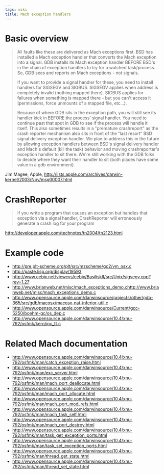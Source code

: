 ```yaml
---
tags: wiki
title: Mach exception handlers
---
```


# Basic overview

> All faults like these are delivered as Mach exceptions first. BSD has installed a Mach exception handler that converts the Mach exception into a signal. GDB installs its Mach exception handler BEFORE BSD's in the chain of exception handlers to try for a watched task/process. So, GDB sees and reports on Mach exceptions - not signals.
>
> If you want to provide a signal handler for these, you need to install handlers for SIGSEGV and SIGBUS. SIGSEGV applies when address is completely invalid (nothing mapped there). SIGBUS applies for failures when something is mapped there - but you can't access it (permissions, force unmounts of a mapped file, etc...).
>
> Because of where GDB sits in the exception path, you will still see its handler kick in BEFORE the process' signal handler. You need to continue past that spot in GDB to see if the process will handle it itself. This also sometimes results in a "premature crashreport" as the crash reporter mechanism also sits in front of the "last resort" BSD signal delivery exception handler. We plan to address this in the future by allowing exception handlers between BSD's signal delivery handler and Mach's default (kill the task) behavior and moving crashreporter's exception handler to sit there. We're still working with the GDB folks to decide where they want their handler to sit (both places have some value in a gdb environment).

Jim Magee, Apple, <http://lists.apple.com/archives/darwin-kernel/2003/Nov/msg00007.html>

# CrashReporter

> If you write a program that causes an exception but handles that exception via a signal handler, CrashReporter will erroneously generate a crash log for your program

<http://developer.apple.com/technotes/tn2004/tn2123.html>

# Example code

-   <http://pre.plt-scheme.org/plt/src/mzscheme/gc2/vm_osx.c>
-   <http://paste.lisp.org/display/19593>
-   <http://www.cebix.net/viewcvs/cebix/BasiliskII/src/Unix/sigsegv.cpp?rev=1.27>
-   <http://www.brianweb.net/misc/mach_exceptions_demo.chttp://www.brianweb.net/misc/mach_exceptions_demo.c>
-   <http://www.opensource.apple.com/darwinsource/projects/other/gdb-365/src/gdb/macosx/macosx-nat-inferior-util.c>
-   <http://www.opensource.apple.com/darwinsource/Current/gcc-5250/boehm-gc/os_dep.c>
-   <http://www.opensource.apple.com/darwinsource/10.4/xnu-792/osfmk/kern/ipc_tt.c>

# Related Mach documentation

-   <http://www.opensource.apple.com/darwinsource/10.4/xnu-792/osfmk/man/catch_exception_raise.html>
-   <http://www.opensource.apple.com/darwinsource/10.4/xnu-792/osfmk/man/exc_server.html>
-   <http://www.opensource.apple.com/darwinsource/10.4/xnu-792/osfmk/man/mach_port_deallocate.html>
-   <http://www.opensource.apple.com/darwinsource/10.4/xnu-792/osfmk/man/mach_port_allocate.html>
-   <http://www.opensource.apple.com/darwinsource/10.4/xnu-792/osfmk/man/mach_port_mod_refs.html>
-   <http://www.opensource.apple.com/darwinsource/10.4/xnu-792/osfmk/man/mach_task_self.html>
-   <http://www.opensource.apple.com/darwinsource/10.4/xnu-792/osfmk/man/mach_port_destroy.html>
-   <http://www.opensource.apple.com/darwinsource/10.4/xnu-792/osfmk/man/task_get_exception_ports.html>
-   <http://www.opensource.apple.com/darwinsource/10.4/xnu-792/osfmk/man/task_set_exception_ports.html>
-   <http://www.opensource.apple.com/darwinsource/10.4/xnu-792/osfmk/man/thread_get_state.html>
-   <http://www.opensource.apple.com/darwinsource/10.4/xnu-792/osfmk/man/thread_set_state.html>
